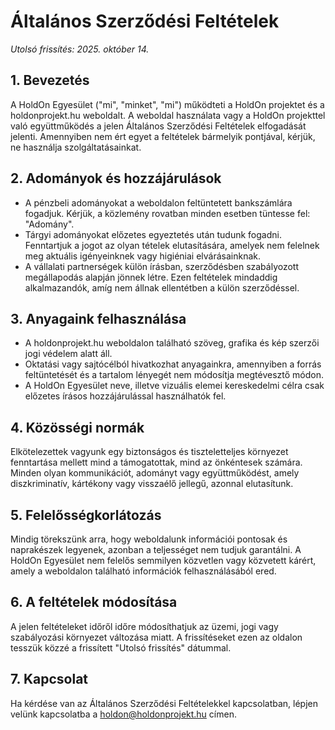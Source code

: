 # Általános Szerződési Feltételek

_Utolsó frissítés: 2025. október 14._

## 1. Bevezetés
A HoldOn Egyesület ("mi", "minket", "mi") működteti a HoldOn projektet és a holdonprojekt.hu weboldalt. A weboldal használata vagy a HoldOn projekttel való együttműködés a jelen Általános Szerződési Feltételek elfogadását jelenti. Amennyiben nem ért egyet a feltételek bármelyik pontjával, kérjük, ne használja szolgáltatásainkat.

## 2. Adományok és hozzájárulások
- A pénzbeli adományokat a weboldalon feltüntetett bankszámlára fogadjuk. Kérjük, a közlemény rovatban minden esetben tüntesse fel: "Adomány".
- Tárgyi adományokat előzetes egyeztetés után tudunk fogadni. Fenntartjuk a jogot az olyan tételek elutasítására, amelyek nem felelnek meg aktuális igényeinknek vagy higiéniai elvárásainknak.
- A vállalati partnerségek külön írásban, szerződésben szabályozott megállapodás alapján jönnek létre. Ezen feltételek mindaddig alkalmazandók, amíg nem állnak ellentétben a külön szerződéssel.

## 3. Anyagaink felhasználása
- A holdonprojekt.hu weboldalon található szöveg, grafika és kép szerzői jogi védelem alatt áll.
- Oktatási vagy sajtócélból hivatkozhat anyagainkra, amennyiben a forrás feltüntetését és a tartalom lényegét nem módosítja megtévesztő módon.
- A HoldOn Egyesület neve, illetve vizuális elemei kereskedelmi célra csak előzetes írásos hozzájárulással használhatók fel.

## 4. Közösségi normák
Elkötelezettek vagyunk egy biztonságos és tiszteletteljes környezet fenntartása mellett mind a támogatottak, mind az önkéntesek számára. Minden olyan kommunikációt, adományt vagy együttműködést, amely diszkriminatív, kártékony vagy visszaélő jellegű, azonnal elutasítunk.

## 5. Felelősségkorlátozás
Mindig törekszünk arra, hogy weboldalunk információi pontosak és naprakészek legyenek, azonban a teljességet nem tudjuk garantálni. A HoldOn Egyesület nem felelős semmilyen közvetlen vagy közvetett kárért, amely a weboldalon található információk felhasználásából ered.

## 6. A feltételek módosítása
A jelen feltételeket időről időre módosíthatjuk az üzemi, jogi vagy szabályozási környezet változása miatt. A frissítéseket ezen az oldalon tesszük közzé a frissített "Utolsó frissítés" dátummal.

## 7. Kapcsolat
Ha kérdése van az Általános Szerződési Feltételekkel kapcsolatban, lépjen velünk kapcsolatba a [holdon@holdonprojekt.hu](mailto:holdon@holdonprojekt.hu) címen.
